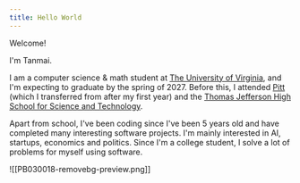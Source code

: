 ```yaml
---
title: Hello World
---
```

Welcome!

I'm Tanmai. 

I am a computer science & math student at [The University of Virginia](https://virginia.edu), and I'm expecting to graduate by the spring of 2027. Before this, I attended [Pitt](https://pitt.edu) (which I transferred from after my first year) and the [Thomas Jefferson High School for Science and Technology](https://tjhsst.fcps.edu).

Apart from school, I've been coding since I've been 5 years old and have completed many interesting software projects. I'm mainly interested in AI, startups, economics and politics. Since I'm a college student, I solve a lot of problems for myself using software.

![[PB030018-removebg-preview.png]]